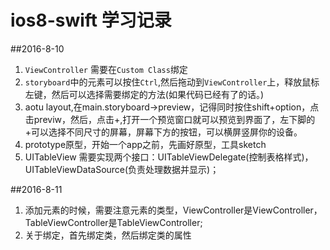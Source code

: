 # ios8-swift 学习记录

##2016-8-10
1. `ViewController` 需要在`Custom Class`绑定
2. `storyboard`中的元素可以按住`Ctrl`,然后拖动到`ViewController`上，释放鼠标左键，然后可以选择需要绑定的方法(如果代码已经有了的话。)
3. aotu layout,在main.storyboard->preview，记得同时按住shift+option，点击previw，然后，点击+,打开一个预览窗口就可以预览到界面了，左下脚的+可以选择不同尺寸的屏幕，屏幕下方的按钮，可以横屏竖屏你的设备。
4. prototype原型，开始一个app之前，先画好原型，工具sketch
5. UITableView 需要实现两个接口：UITableViewDelegate(控制表格样式)，UITableViewDataSource(负责处理数据并显示)；

##2016-8-11
1. 添加元素的时候，需要注意元素的类型，ViewController是ViewController，TableViewController是TableViewController;
2. 关于绑定，首先绑定类，然后绑定类的属性